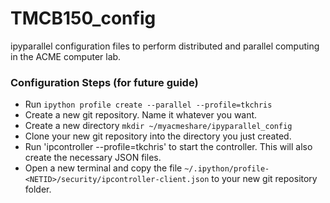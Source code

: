 # TMCB150_config
ipyparallel configuration files to perform distributed and parallel computing in the ACME computer lab.

### Configuration Steps (for future guide)
- Run `ipython profile create --parallel --profile=tkchris`
- Create a new git repository. Name it whatever you want.
- Create a new directory `mkdir ~/myacmeshare/ipyparallel_config`
- Clone your new git repository into the directory you just created.
- Run 'ipcontroller --profile=tkchris' to start the controller. This will also create the necessary JSON files. 
- Open a new terminal and copy the file `~/.ipython/profile-<NETID>/security/ipcontroller-client.json` to your new git repository folder.
